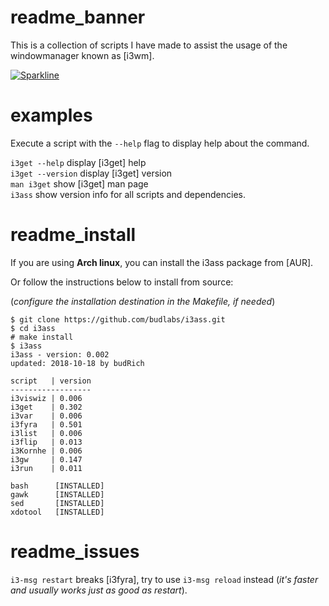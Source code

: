# readme_banner

This is a collection of scripts I have made to
assist the usage of the windowmanager known as [i3wm]. 

[![Sparkline](https://stars.medv.io/budlabs/i3ass.svg)](https://stars.medv.io/budlabs/i3ass)



# examples

Execute a script with the `--help` flag to display help about the command. 

`i3get --help` display [i3get] help  
`i3get --version` display [i3get] version  
`man i3get` show [i3get] man page    
`i3ass` show version info for all scripts and dependencies.

# readme_install

If you are using **Arch linux**, you can install the i3ass package from [AUR].  

Or follow the instructions below to install from source:  

(*configure the installation destination in the Makefile, if needed*)

``` text
$ git clone https://github.com/budlabs/i3ass.git
$ cd i3ass
# make install
$ i3ass
i3ass - version: 0.002
updated: 2018-10-18 by budRich

script   | version
------------------
i3viswiz | 0.006
i3get    | 0.302
i3var    | 0.006
i3fyra   | 0.501
i3list   | 0.006
i3flip   | 0.013
i3Kornhe | 0.006
i3gw     | 0.147
i3run    | 0.011

bash      [INSTALLED]
gawk      [INSTALLED]
sed       [INSTALLED]
xdotool   [INSTALLED]
```

# readme_issues

`i3-msg restart` breaks [i3fyra], try to use `i3-msg reload` instead (*it's faster and usually works just as good as restart*).


